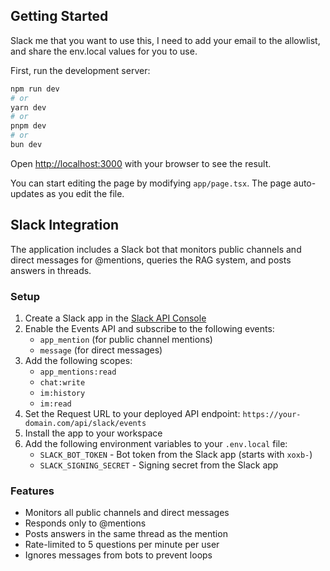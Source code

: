 ## Getting Started
Slack me that you want to use this, I need to add your email to the allowlist, and share the env.local values for you to use.

First, run the development server:

```bash
npm run dev
# or
yarn dev
# or
pnpm dev
# or
bun dev
```

Open [http://localhost:3000](http://localhost:3000) with your browser to see the result.

You can start editing the page by modifying `app/page.tsx`. The page auto-updates as you edit the file.

## Slack Integration

The application includes a Slack bot that monitors public channels and direct messages for @mentions, queries the RAG system, and posts answers in threads.

### Setup

1. Create a Slack app in the [Slack API Console](https://api.slack.com/apps)
2. Enable the Events API and subscribe to the following events:
   - `app_mention` (for public channel mentions)
   - `message` (for direct messages)
3. Add the following scopes:
   - `app_mentions:read`
   - `chat:write`
   - `im:history`
   - `im:read`
4. Set the Request URL to your deployed API endpoint: `https://your-domain.com/api/slack/events`
5. Install the app to your workspace
6. Add the following environment variables to your `.env.local` file:
   - `SLACK_BOT_TOKEN` - Bot token from the Slack app (starts with `xoxb-`)
   - `SLACK_SIGNING_SECRET` - Signing secret from the Slack app

### Features

- Monitors all public channels and direct messages
- Responds only to @mentions
- Posts answers in the same thread as the mention
- Rate-limited to 5 questions per minute per user
- Ignores messages from bots to prevent loops
